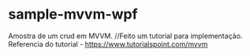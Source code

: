 # sample-mvvm-wpf
Amostra de um crud em MVVM.
//Feito um tutorial para implementação.
Referencia do tutorial - https://www.tutorialspoint.com/mvvm

